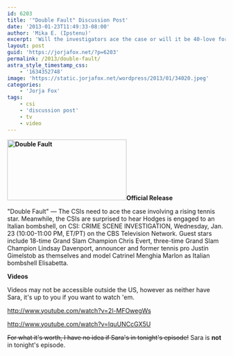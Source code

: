 ```yaml
---
id: 6203
title: '"Double Fault" Discussion Post'
date: '2013-01-23T11:49:33-08:00'
author: 'Mika E. (Ipstenu)'
excerpt: 'Will the investigators ace the case or will it be 40-love for the killers on tonight''s CSI?'
layout: post
guid: 'https://jorjafox.net/?p=6203'
permalink: /2013/double-fault/
astra_style_timestamp_css:
    - '1634352748'
image: 'https://static.jorjafox.net/wordpress/2013/01/34020.jpeg'
categories:
    - 'Jorja Fox'
tags:
    - csi
    - 'discussion post'
    - tv
    - video
---
```


**<a href="//static.jorjafox.net/wordpress/2013/01/34020.jpeg"><img class="alignleft size-thumbnail wp-image-6205" alt="Double Fault" src="//static.jorjafox.net/wordpress/2013/01/34020.jpeg" width="275" height="140" /></a>Official Release**

"Double Fault" — The CSIs need to ace the case involving a rising tennis star. Meanwhile, the CSIs are surprised to hear Hodges is engaged to an Italian bombshell, on CSI: CRIME SCENE INVESTIGATION, Wednesday, Jan. 23 (10:00-11:00 PM, ET/PT) on the CBS Television Network. Guest stars include 18-time Grand Slam Champion Chris Evert, three-time Grand Slam Champion Lindsay Davenport, announcer and former tennis pro Justin Gimelstob as themselves and model Catrinel Menghia Marlon as Italian bombshell Elisabetta.

**Videos**

Videos may not be accessible outside the US, however as neither have Sara, it's up to you if you want to watch 'em.

http://www.youtube.com/watch?v=2l-MFOwegWs

http://www.youtube.com/watch?v=lquUNCcGX5U

<del datetime="2013-01-24T03:39:31+00:00">For what it's worth, I have no idea if Sara's in tonight's episode!</del> Sara is **not** in tonight's episode.
